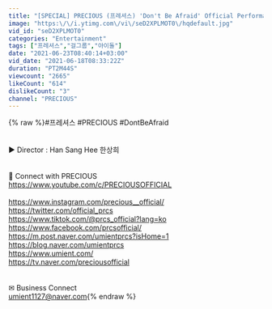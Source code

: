 ```yaml
---
title: "[SPECIAL] PRECIOUS (프레셔스) 'Don't Be Afraid' Official Performance Video"
image: "https:\/\/i.ytimg.com\/vi\/seD2XPLMOT0\/hqdefault.jpg"
vid_id: "seD2XPLMOT0"
categories: "Entertainment"
tags: ["프레셔스","걸그룹","아이돌"]
date: "2021-06-23T08:40:14+03:00"
vid_date: "2021-06-18T08:33:22Z"
duration: "PT2M44S"
viewcount: "2665"
likeCount: "614"
dislikeCount: "3"
channel: "PRECIOUS"
---
```

{% raw %}#프레셔스 #PRECIOUS #DontBeAfraid<br /><br /><br />▶ Director : Han Sang Hee 한상희<br /><br /><br />💎 Connect with PRECIOUS<br /><a rel="nofollow" target="blank" href="https://www.youtube.com/c/PRECIOUSOFFICIAL">https://www.youtube.com/c/PRECIOUSOFFICIAL</a><br /><br /><a rel="nofollow" target="blank" href="https://www.instagram.com/precious__official/">https://www.instagram.com/precious__official/</a><br /><a rel="nofollow" target="blank" href="https://twitter.com/official_prcs">https://twitter.com/official_prcs</a><br /><a rel="nofollow" target="blank" href="https://www.tiktok.com/@prcs_official?lang=ko">https://www.tiktok.com/@prcs_official?lang=ko</a><br /><a rel="nofollow" target="blank" href="https://www.facebook.com/prcsofficial/">https://www.facebook.com/prcsofficial/</a><br /><a rel="nofollow" target="blank" href="https://m.post.naver.com/umientprcs?isHome=1">https://m.post.naver.com/umientprcs?isHome=1</a><br /><a rel="nofollow" target="blank" href="https://blog.naver.com/umientprcs">https://blog.naver.com/umientprcs</a><br /><a rel="nofollow" target="blank" href="https://www.umient.com/">https://www.umient.com/</a><br /><a rel="nofollow" target="blank" href="https://tv.naver.com/preciousofficial">https://tv.naver.com/preciousofficial</a><br /><br /><br />✉ Business Connect<br />umient1127@naver.com{% endraw %}
